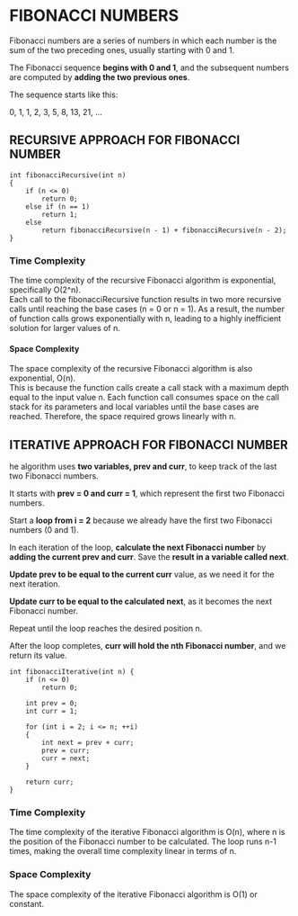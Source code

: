 # FIBONACCI NUMBERS

Fibonacci numbers are a series of numbers in which each number is the sum of the two preceding ones, usually starting with 0 and 1. 

The Fibonacci sequence **begins with 0 and 1**, and the subsequent numbers are computed by **adding the two previous ones**. 

The sequence starts like this:

0, 1, 1, 2, 3, 5, 8, 13, 21, ...

## RECURSIVE APPROACH FOR FIBONACCI NUMBER

```
int fibonacciRecursive(int n)
{
    if (n <= 0)
        return 0;
    else if (n == 1)
        return 1;
    else
        return fibonacciRecursive(n - 1) + fibonacciRecursive(n - 2);
}
```

### Time Complexity
The time complexity of the recursive Fibonacci algorithm is exponential, specifically O(2^n).  <br>
Each call to the fibonacciRecursive function results in two more recursive calls until reaching the base cases (n = 0 or n = 1). As a result, the number of function calls grows exponentially with n, leading to a highly inefficient solution for larger values of n.

#### Space Complexity
The space complexity of the recursive Fibonacci algorithm is also exponential, O(n). <br>
This is because the function calls create a call stack with a maximum depth equal to the input value n. Each function call consumes space on the call stack for its parameters and local variables until the base cases are reached. Therefore, the space required grows linearly with n.

## ITERATIVE APPROACH FOR FIBONACCI NUMBER

he algorithm uses **two variables, prev and curr**, to keep track of the last two Fibonacci numbers. 

It starts with **prev = 0 and curr = 1**, which represent the first two Fibonacci numbers.

Start a **loop from i = 2** because we already have the first two Fibonacci numbers (0 and 1).

In each iteration of the loop, **calculate the next Fibonacci number** by **adding the current prev and curr**. Save the **result in a variable called next**.

**Update prev to be equal to the current curr** value, as we need it for the next iteration.

**Update curr to be equal to the calculated next**, as it becomes the next Fibonacci number.

Repeat until the loop reaches the desired position n.

After the loop completes, **curr will hold the nth Fibonacci number**, and we return its value.

```
int fibonacciIterative(int n) {
    if (n <= 0)
        return 0;

    int prev = 0;
    int curr = 1;

    for (int i = 2; i <= n; ++i)
    {
        int next = prev + curr;
        prev = curr;
        curr = next;
    }

    return curr;
}
```

### Time Complexity
The time complexity of the iterative Fibonacci algorithm is O(n), where n is the position of the Fibonacci number to be calculated. The loop runs n-1 times, making the overall time complexity linear in terms of n.

### Space Complexity
The space complexity of the iterative Fibonacci algorithm is O(1) or constant.
